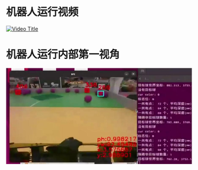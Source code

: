 # 机器人运行视频
[![Video Title](https://img.youtube.com/vi/k_Np67mU-Is/0.jpg)](https://youtu.be/k_Np67mU-Is)
# 机器人运行内部第一视角
[![Video Title](https://github.com/aaa-000/ROBONCON-R2/blob/src/QQ%E6%88%AA%E5%9B%BE20241215171550.jpg)](https://youtu.be/TlpeJON435A)

